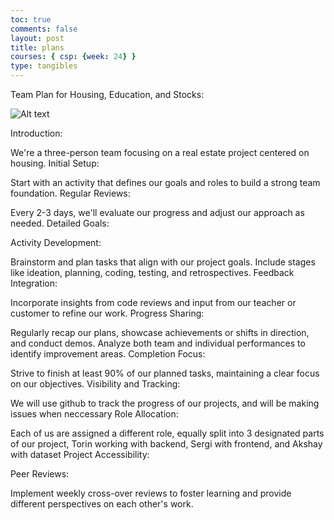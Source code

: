 ```yaml
---
toc: true
comments: false
layout: post
title: plans
courses: { csp: {week: 24} }
type: tangibles
---
```


Team Plan for Housing, Education, and Stocks:

![Alt text](</student/images/Screenshot 2024-03-11 at 11.45.26 AM.png>)

Introduction:

We're a three-person team focusing on a real estate project centered on housing.
Initial Setup:

Start with an activity that defines our goals and roles to build a strong team foundation.
Regular Reviews:

Every 2-3 days, we'll evaluate our progress and adjust our approach as needed.
Detailed Goals:

Activity Development:

Brainstorm and plan tasks that align with our project goals.
Include stages like ideation, planning, coding, testing, and retrospectives.
Feedback Integration:

Incorporate insights from code reviews and input from our teacher or customer to refine our work.
Progress Sharing:

Regularly recap our plans, showcase achievements or shifts in direction, and conduct demos.
Analyze both team and individual performances to identify improvement areas.
Completion Focus:

Strive to finish at least 90% of our planned tasks, maintaining a clear focus on our objectives.
Visibility and Tracking:

We will use github to track the progress of our projects, and will be making issues when neccessary
Role Allocation:

Each of us are assigned a different role, equally split into 3 designated parts of our project, Torin working with backend, Sergi with frontend, and Akshay with dataset
Project Accessibility:

Peer Reviews:

Implement weekly cross-over reviews to foster learning and provide different perspectives on each other's work.
